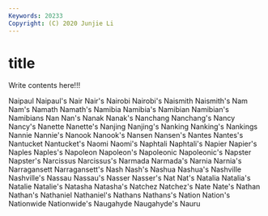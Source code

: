 ```yaml
---
Keywords: 20233
Copyright: (C) 2020 Junjie Li
---
```


# title

Write contents here!!!

Naipaul 
Naipaul's
Nair 
Nair's 
Nairobi 
Nairobi's 
Naismith 
Naismith's 
Nam 
Nam's 
Namath 
Namath's
Namibia 
Namibia's 
Namibian 
Namibian's 
Namibians 
Nan 
Nan's 
Nanak 
Nanak's 
Nanchang
Nanchang's 
Nancy 
Nancy's 
Nanette 
Nanette's 
Nanjing 
Nanjing's 
Nanking 
Nanking's 
Nankings
Nannie 
Nannie's 
Nanook 
Nanook's 
Nansen 
Nansen's 
Nantes 
Nantes's 
Nantucket 
Nantucket's
Naomi 
Naomi's 
Naphtali 
Naphtali's 
Napier 
Napier's 
Naples 
Naples's 
Napoleon 
Napoleon's
Napoleonic 
Napoleonic's 
Napster 
Napster's 
Narcissus 
Narcissus's 
Narmada 
Narmada's 
Narnia 
Narnia's
Narragansett 
Narragansett's 
Nash 
Nash's 
Nashua 
Nashua's 
Nashville 
Nashville's 
Nassau 
Nassau's
Nasser 
Nasser's 
Nat 
Nat's 
Natalia 
Natalia's 
Natalie 
Natalie's 
Natasha 
Natasha's
Natchez 
Natchez's 
Nate 
Nate's 
Nathan 
Nathan's 
Nathaniel 
Nathaniel's 
Nathans 
Nathans's
Nation 
Nation's 
Nationwide 
Nationwide's 
Naugahyde 
Naugahyde's 
Nauru 
